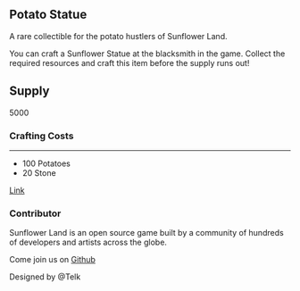 ## Potato Statue

A rare collectible for the potato hustlers of Sunflower Land.

You can craft a Sunflower Statue at the blacksmith in the game. Collect the required resources and craft this item before the supply runs out!

## Supply

5000

### Crafting Costs

---

- 100 Potatoes
- 20 Stone

[Link](https://docs.sunflower-land.com/crafting-guide)

### Contributor

Sunflower Land is an open source game built by a community of hundreds of developers and artists across the globe.

Come join us on [Github](https://github.com/sunflower-land/sunflower-land)

Designed by @Telk
